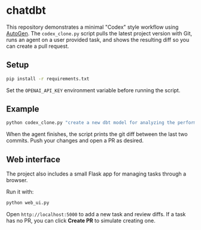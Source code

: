 # chatdbt

This repository demonstrates a minimal "Codex" style workflow using [AutoGen](https://pypi.org/project/autogen/). The `codex_clone.py` script pulls the latest project version with Git, runs an agent on a user provided task, and shows the resulting diff so you can create a pull request.

## Setup

```bash
pip install -r requirements.txt
```

Set the `OPENAI_API_KEY` environment variable before running the script.

## Example

```bash
python codex_clone.py "create a new dbt model for analyzing the performance of campaigns"
```

When the agent finishes, the script prints the git diff between the last two commits. Push your changes and open a PR as desired.

## Web interface

The project also includes a small Flask app for managing tasks through a browser.

Run it with:

```bash
python web_ui.py
```

Open `http://localhost:5000` to add a new task and review diffs. If a task has
no PR, you can click **Create PR** to simulate creating one.
